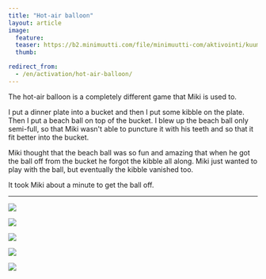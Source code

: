 ```yaml
---
title: "Hot-air balloon"
layout: article
image:
  feature:
  teaser: https://b2.minimuutti.com/file/minimuutti-com/aktivointi/kuumailmapallo/DSC40554-245px.jpg
  thumb:

redirect_from:
  - /en/activation/hot-air-balloon/
---
```


The hot-air balloon is a completely different game that Miki is used to.

I put a dinner plate into a bucket and then I put some kibble on the plate. Then I put a beach ball on top of the bucket. I blew up the beach ball only semi-full, so that Miki wasn't able to puncture it with his teeth and so that it fit better into the bucket.

Miki thought that the beach ball was so fun and amazing that when he got the ball off from the bucket he forgot the kibble all along. Miki just wanted to play with the ball, but eventually the kibble vanished too.

It took Miki about a minute to get the ball off.

---

![](https://b2.minimuutti.com/file/minimuutti-com/aktivointi/kuumailmapallo/DSC40547-800px.jpg)

![](https://b2.minimuutti.com/file/minimuutti-com/aktivointi/kuumailmapallo/DSC40575-800px.jpg)

![](https://b2.minimuutti.com/file/minimuutti-com/aktivointi/kuumailmapallo/DSC40554-800px.jpg)

![](https://b2.minimuutti.com/file/minimuutti-com/aktivointi/kuumailmapallo/DSC40589-800px.jpg)

![](https://b2.minimuutti.com/file/minimuutti-com/aktivointi/kuumailmapallo/DSC40545-800px.jpg)
